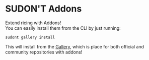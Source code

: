 # SUDON'T Addons
Extend ricing with Addons!   
You can easily install them from the CLI by just running:
```
sudont gallery install
```
This will install from the [Gallery](https://github.com/SudontGallery), which is place for both official and community repositories with addons!
